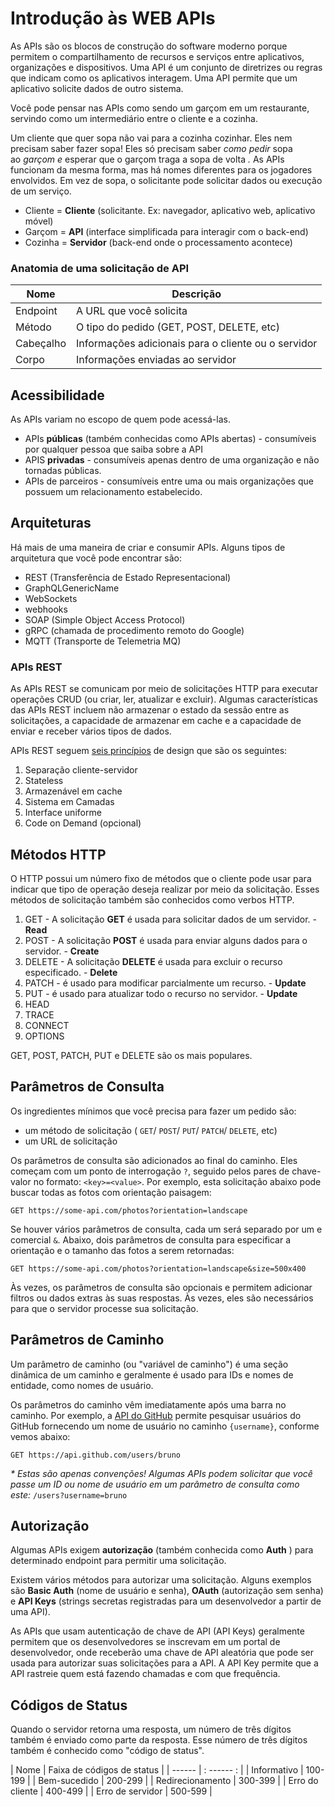 # Introdução às WEB APIs 

As APIs são os blocos de construção do software moderno porque permitem o compartilhamento de recursos e serviços entre aplicativos, organizações e dispositivos. Uma API é um conjunto de diretrizes ou regras que indicam como os aplicativos interagem. Uma API permite que um aplicativo solicite dados de outro sistema.

Você pode pensar nas APIs como sendo um garçom em um restaurante, servindo como um intermediário entre o cliente e a cozinha.

Um cliente que quer sopa não vai para a cozinha cozinhar. Eles nem precisam saber fazer sopa! Eles só precisam saber _como pedir_ sopa ao _garçom_ _e_ esperar que o garçom traga a sopa de volta _._ As APIs funcionam da mesma forma, mas há nomes diferentes para os jogadores envolvidos. Em vez de sopa, o solicitante pode solicitar dados ou execução de um serviço.

-   Cliente = **Cliente** (solicitante. Ex: navegador, aplicativo web, aplicativo móvel) 
-   Garçom = **API** (interface simplificada para interagir com o back-end)  
-   Cozinha = **Servidor** (back-end onde o processamento acontece)

### Anatomia de uma solicitação de API

| Nome | Descrição |
| ------ | ------|
| Endpoint | A URL que você solicita |
| Método | O tipo do pedido (GET, POST, DELETE, etc) |
| Cabeçalho | Informações adicionais para o cliente ou o servidor |
| Corpo | Informações enviadas ao servidor |

## Acessibilidade

As APIs variam no escopo de quem pode acessá-las.  

- APIs **públicas** (também conhecidas como APIs abertas) - consumíveis por qualquer pessoa que saiba sobre a API
- APIS **privadas** - consumíveis apenas dentro de uma organização e não tornadas públicas.
- APIs de parceiros - consumíveis entre uma ou mais organizações que possuem um relacionamento estabelecido.

## Arquiteturas

Há mais de uma maneira de criar e consumir APIs. Alguns tipos de arquitetura que você pode encontrar são:

-   REST (Transferência de Estado Representacional)
-   GraphQLGenericName
-   WebSockets
-   webhooks
-   SOAP (Simple Object Access Protocol)
-   gRPC (chamada de procedimento remoto do Google)
-   MQTT (Transporte de Telemetria MQ)

### APIs REST

As APIs REST se comunicam por meio de solicitações HTTP para executar operações CRUD (ou criar, ler, atualizar e excluir). Algumas características das APIs REST incluem não armazenar o estado da sessão entre as solicitações, a capacidade de armazenar em cache e a capacidade de enviar e receber vários tipos de dados.

APIs REST seguem [seis princípios](../APIs_REST) de design que são os seguintes:

1. Separação cliente-servidor
2. Stateless
3. Armazenável em cache
4. Sistema em Camadas
5. Interface uniforme
6. Code on Demand (opcional)

## Métodos HTTP

O HTTP possui um número fixo de métodos que o cliente pode usar para indicar que tipo de operação deseja realizar por meio da solicitação. Esses métodos de solicitação também são conhecidos como verbos HTTP.

1.  GET - A solicitação **GET** é usada para solicitar dados de um servidor. - **Read**
2.  POST - A solicitação **POST** é usada para enviar alguns dados para o servidor. - **Create**
3.  DELETE - A solicitação **DELETE** é usada para excluir o recurso especificado. - **Delete**
4.  PATCH - é usado para modificar parcialmente um recurso. - **Update**
5.  PUT - é usado para atualizar todo o recurso no servidor. - **Update**
6.  HEAD
7.  TRACE
8.  CONNECT
9.  OPTIONS

GET, POST, PATCH, PUT e DELETE são os mais populares.

## Parâmetros de Consulta

Os ingredientes mínimos que você precisa para fazer um pedido são:

-   um método de solicitação ( `GET`/ `POST`/ `PUT`/ `PATCH`/ `DELETE`, etc)
-   um URL de solicitação

Os parâmetros de consulta são adicionados ao final do caminho. Eles começam com um ponto de interrogação `?`, seguido pelos pares de chave-valor no formato: `<key>=<value>`. Por exemplo, esta solicitação abaixo pode buscar todas as fotos com orientação paisagem:

``GET https://some-api.com/photos?orientation=landscape``

Se houver vários parâmetros de consulta, cada um será separado por um e comercial `&`. Abaixo, dois parâmetros de consulta para especificar a orientação e o tamanho das fotos a serem retornadas:

`GET https://some-api.com/photos?orientation=landscape&size=500x400`

Às vezes, os parâmetros de consulta são opcionais e permitem adicionar filtros ou dados extras às suas respostas. Às vezes, eles são necessários para que o servidor processe sua solicitação. 

## Parâmetros de Caminho

Um parâmetro de caminho (ou "variável de caminho") é uma seção dinâmica de um caminho e geralmente é usado para IDs e nomes de entidade, como nomes de usuário.

Os parâmetros do caminho vêm imediatamente após uma barra no caminho. Por exemplo, a [API do GitHub](https://docs.github.com/en/rest/reference/users#get-a-user) permite pesquisar usuários do GitHub fornecendo um nome de usuário no caminho `{username}`, conforme vemos abaixo: 

`GET https://api.github.com/users/bruno `

_* Estas são apenas convenções! Algumas APIs podem solicitar que você passe um ID ou nome de usuário em um parâmetro de consulta como este:_ `/users?username=bruno`

## Autorização

Algumas APIs exigem **autorização** (também conhecida como **Auth** ) para determinado endpoint para permitir uma solicitação.

Existem vários métodos para autorizar uma solicitação. Alguns exemplos são **Basic Auth** (nome de usuário e senha), **OAuth** (autorização sem senha) e **API Keys** (strings secretas registradas para um desenvolvedor a partir de uma API).

As APIs que usam autenticação de chave de API (API Keys) geralmente permitem que os desenvolvedores se inscrevam em um portal de desenvolvedor, onde receberão uma chave de API aleatória que pode ser usada para autorizar suas solicitações para a API. A API Key permite que a API rastreie quem está fazendo chamadas e com que frequência.

## Códigos de Status

Quando o servidor retorna uma resposta, um número de três dígitos também é enviado como parte da resposta. Esse número de três dígitos também é conhecido como "código de status".

| Nome | Faixa de códigos de status |
| ------ | : ------ : |
| Informativo | 100-199 |
| Bem-sucedido | 200-299 |
| Redirecionamento | 300-399 |
| Erro do cliente | 400-499 |
| Erro de servidor | 500-599 |


